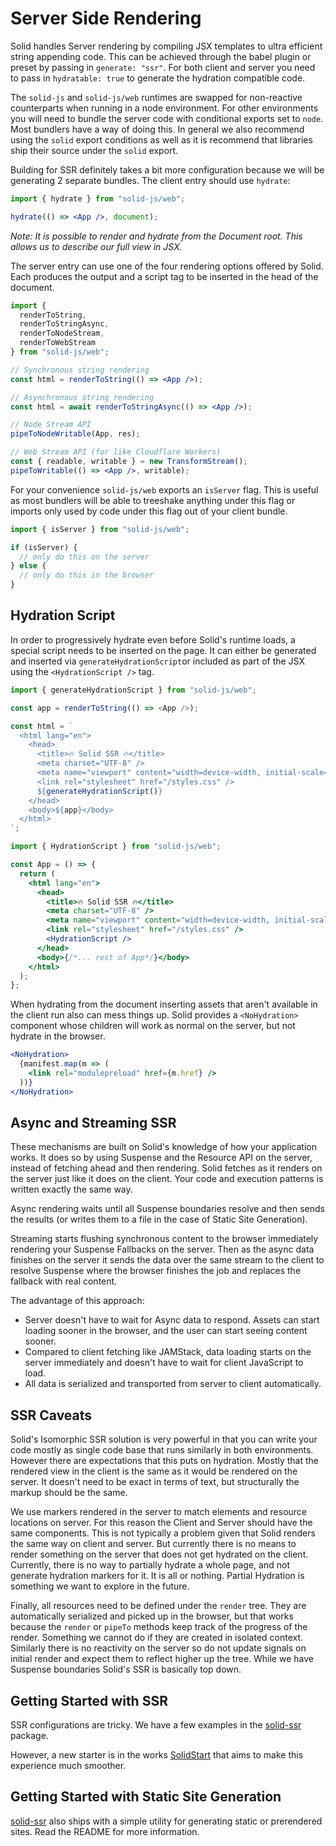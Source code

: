 # Server Side Rendering

Solid handles Server rendering by compiling JSX templates to ultra efficient string appending code. This can be achieved through the babel plugin or preset by passing in `generate: "ssr"`. For both client and server you need to pass in `hydratable: true` to generate the hydration compatible code.

The `solid-js` and `solid-js/web` runtimes are swapped for non-reactive counterparts when running in a node environment. For other environments you will need to bundle the server code with conditional exports set to `node`. Most bundlers have a way of doing this. In general we also recommend using the `solid` export conditions as well as it is recommend that libraries ship their source under the `solid` export.

Building for SSR definitely takes a bit more configuration because we will be generating 2 separate bundles. The client entry should use `hydrate`:

```jsx
import { hydrate } from "solid-js/web";

hydrate(() => <App />, document);
```

_Note: It is possible to render and hydrate from the Document root. This allows us to describe our full view in JSX._

The server entry can use one of the four rendering options offered by Solid. Each produces the output and a script tag to be inserted in the head of the document.

```jsx
import {
  renderToString,
  renderToStringAsync,
  renderToNodeStream,
  renderToWebStream
} from "solid-js/web";

// Synchronous string rendering
const html = renderToString(() => <App />);

// Asynchronous string rendering
const html = await renderToStringAsync(() => <App />);

// Node Stream API
pipeToNodeWritable(App, res);

// Web Stream API (for like Cloudflare Workers)
const { readable, writable } = new TransformStream();
pipeToWritable(() => <App />, writable);
```

For your convenience `solid-js/web` exports an `isServer` flag. This is useful as most bundlers will be able to treeshake anything under this flag or imports only used by code under this flag out of your client bundle.

```jsx
import { isServer } from "solid-js/web";

if (isServer) {
  // only do this on the server
} else {
  // only do this in the browser
}
```

## Hydration Script

In order to progressively hydrate even before Solid's runtime loads, a special script needs to be inserted on the page. It can either be generated and inserted via `generateHydrationScript`or included as part of the JSX using the `<HydrationScript />` tag.

```js
import { generateHydrationScript } from "solid-js/web";

const app = renderToString(() => <App />);

const html = `
  <html lang="en">
    <head>
      <title>🔥 Solid SSR 🔥</title>
      <meta charset="UTF-8" />
      <meta name="viewport" content="width=device-width, initial-scale=1.0" />
      <link rel="stylesheet" href="/styles.css" />
      ${generateHydrationScript()}
    </head>
    <body>${app}</body>
  </html>
`;
```

```jsx
import { HydrationScript } from "solid-js/web";

const App = () => {
  return (
    <html lang="en">
      <head>
        <title>🔥 Solid SSR 🔥</title>
        <meta charset="UTF-8" />
        <meta name="viewport" content="width=device-width, initial-scale=1.0" />
        <link rel="stylesheet" href="/styles.css" />
        <HydrationScript />
      </head>
      <body>{/*... rest of App*/}</body>
    </html>
  );
};
```

When hydrating from the document inserting assets that aren't available in the client run also can mess things up. Solid provides a `<NoHydration>` component whose children will work as normal on the server, but not hydrate in the browser.

```jsx
<NoHydration>
  {manifest.map(m => (
    <link rel="modulepreload" href={m.href} />
  ))}
</NoHydration>
```

## Async and Streaming SSR

These mechanisms are built on Solid's knowledge of how your application works. It does so by using Suspense and the Resource API on the server, instead of fetching ahead and then rendering. Solid fetches as it renders on the server just like it does on the client. Your code and execution patterns is written exactly the same way.

Async rendering waits until all Suspense boundaries resolve and then sends the results (or writes them to a file in the case of Static Site Generation).

Streaming starts flushing synchronous content to the browser immediately rendering your Suspense Fallbacks on the server. Then as the async data finishes on the server it sends the data over the same stream to the client to resolve Suspense where the browser finishes the job and replaces the fallback with real content.

The advantage of this approach:

- Server doesn't have to wait for Async data to respond. Assets can start loading sooner in the browser, and the user can start seeing content sooner.
- Compared to client fetching like JAMStack, data loading starts on the server immediately and doesn't have to wait for client JavaScript to load.
- All data is serialized and transported from server to client automatically.

## SSR Caveats

Solid's Isomorphic SSR solution is very powerful in that you can write your code mostly as single code base that runs similarly in both environments. However there are expectations that this puts on hydration. Mostly that the rendered view in the client is the same as it would be rendered on the server. It doesn't need to be exact in terms of text, but structurally the markup should be the same.

We use markers rendered in the server to match elements and resource locations on server. For this reason the Client and Server should have the same components. This is not typically a problem given that Solid renders the same way on client and server. But currently there is no means to render something on the server that does not get hydrated on the client. Currently, there is no way to partially hydrate a whole page, and not generate hydration markers for it. It is all or nothing. Partial Hydration is something we want to explore in the future.

Finally, all resources need to be defined under the `render` tree. They are automatically serialized and picked up in the browser, but that works because the `render` or `pipeTo` methods keep track of the progress of the render. Something we cannot do if they are created in isolated context. Similarly there is no reactivity on the server so do not update signals on initial render and expect them to reflect higher up the tree. While we have Suspense boundaries Solid's SSR is basically top down.

## Getting Started with SSR

SSR configurations are tricky. We have a few examples in the [solid-ssr](https://github.com/solidjs/solid/blob/main/packages/solid-ssr) package.

However, a new starter is in the works [SolidStart](https://github.com/solidjs/solid-start) that aims to make this experience much smoother.

## Getting Started with Static Site Generation

[solid-ssr](https://github.com/solidjs/solid/blob/main/packages/solid-ssr) also ships with a simple utility for generating static or prerendered sites. Read the README for more information.
